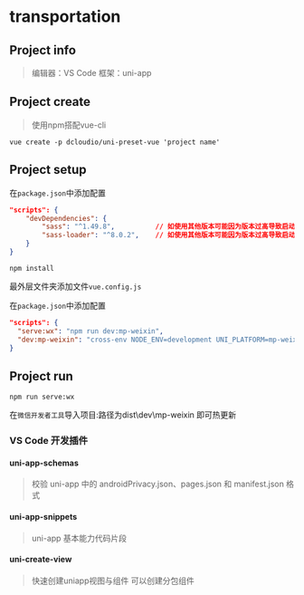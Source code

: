# transportation

## Project info
> 编辑器：VS Code
> 框架：uni-app

## Project create
> 使用npm搭配vue-cli
```
vue create -p dcloudio/uni-preset-vue 'project name'
```

## Project setup
在`package.json`中添加配置
```json
"scripts": {
    "devDependencies": {
        "sass": "^1.49.8",          // 如使用其他版本可能因为版本过高导致启动服务失败
        "sass-loader": "^8.0.2",    // 如使用其他版本可能因为版本过高导致启动服务失败
    }
}
```

```
npm install
```
最外层文件夹添加文件`vue.config.js`

在`package.json`中添加配置

```json
"scripts": {
  "serve:wx": "npm run dev:mp-weixin",
  "dev:mp-weixin": "cross-env NODE_ENV=development UNI_PLATFORM=mp-weixin vue-cli-service uni-build --watch",
}
```



## Project run

```
npm run serve:wx
```
在`微信开发者工具`导入项目:路径为dist\dev\mp-weixin
即可热更新

### VS Code 开发插件
#### uni-app-schemas
> 校验 uni-app 中的 androidPrivacy.json、pages.json 和 manifest.json 格式

#### uni-app-snippets
> uni-app 基本能力代码片段

#### uni-create-view
> 快速创建uniapp视图与组件
> 可以创建分包组件